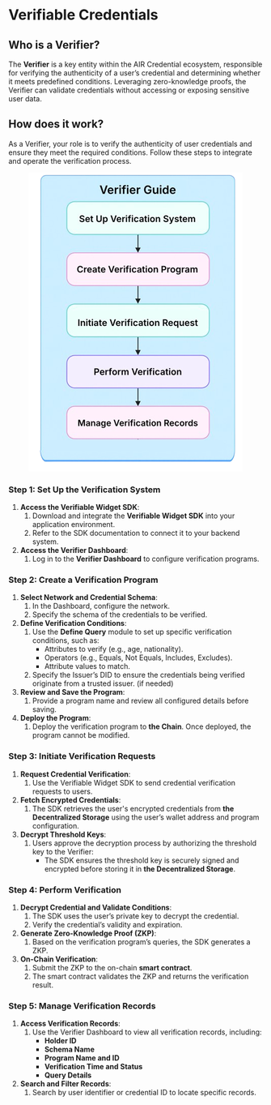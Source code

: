 # Verifiable Credentials

## Who is a Verifier?

The **Verifier** is a key entity within the AIR Credential ecosystem, responsible for verifying the authenticity of a user’s credential and determining whether it meets predefined conditions. Leveraging zero-knowledge proofs, the Verifier can validate credentials without accessing or exposing sensitive user data.

## How does it work?&#x20;

As a Verifier, your role is to verify the authenticity of user credentials and ensure they meet the required conditions. Follow these steps to integrate and operate the verification process.

<figure><img src="../../.gitbook/assets/Screenshot_2025-06-03_at_10.09.21_PM-removebg-preview.png" alt=""><figcaption></figcaption></figure>

### **Step 1: Set Up the Verification System**

1. **Access the Verifiable Widget SDK**:
   1. Download and integrate the **Verifiable Widget SDK** into your application environment.
   2. Refer to the SDK documentation to connect it to your backend system.
2. **Access the Verifier Dashboard**:
   1. Log in to the **Verifier Dashboard** to configure verification programs.

### **Step 2: Create a Verification Program**

1. **Select Network and Credential Schema**:
   1. In the Dashboard, configure the network.
   2. Specify the schema of the credentials to be verified.
2. **Define Verification Conditions**:
   1. Use the **Define Query** module to set up specific verification conditions, such as:
      * Attributes to verify (e.g., age, nationality).
      * Operators (e.g., Equals, Not Equals, Includes, Excludes).
      * Attribute values to match.
   2. Specify the Issuer’s DID to ensure the credentials being verified originate from a trusted issuer. (if needed)
3. **Review and Save the Program**:
   1. Provide a program name and review all configured details before saving.
4. **Deploy the Program**:
   1. Deploy the verification program to **the Chain**. Once deployed, the program cannot be modified.

### **Step 3: Initiate Verification Requests**

1. **Request Credential Verification**:
   1. Use the Verifiable Widget SDK to send credential verification requests to users.
2. **Fetch Encrypted Credentials**:
   1. The SDK retrieves the user's encrypted credentials from **the Decentralized Storage** using the user’s wallet address and program configuration.
3. **Decrypt Threshold Keys**:
   1. Users approve the decryption process by authorizing the threshold key to the Verifier:
      * The SDK ensures the threshold key is securely signed and encrypted before storing it in **the Decentralized Storage**.

### **Step 4: Perform Verification**

1. **Decrypt Credential and Validate Conditions**:
   1. The SDK uses the user’s private key to decrypt the credential.
   2. Verify the credential’s validity and expiration.
2. **Generate Zero-Knowledge Proof (ZKP)**:
   1. Based on the verification program’s queries, the SDK generates a ZKP.
3. **On-Chain Verification**:
   1. Submit the ZKP to the on-chain **smart contract**.
   2. The smart contract validates the ZKP and returns the verification result.

### **Step 5: Manage Verification Records**

1. **Access Verification Records**:
   1. Use the Verifier Dashboard to view all verification records, including:
      * **Holder ID**
      * **Schema Name**
      * **Program Name and ID**
      * **Verification Time and Status**
      * **Query Details**
2. **Search and Filter Records**:
   1. Search by user identifier or credential ID to locate specific records.





